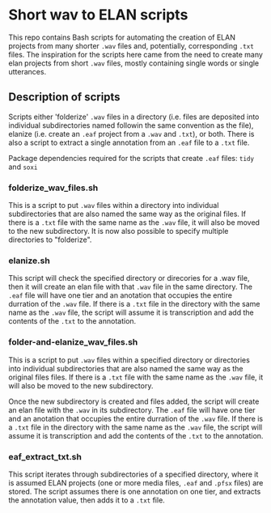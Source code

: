 # Short wav to ELAN scripts

This repo contains Bash scripts for automating the creation of ELAN projects from many shorter `.wav` files and, potentially, corresponding `.txt` files. The inspiration for the scripts here came from the need to create many elan projects from short `.wav` files, mostly containing single words or single utterances.

## Description of scripts

Scripts either 'folderize' `.wav` files in a directory (i.e. files are deposited into individual subdirectories named followin the same convention as the file), elanize (i.e. create an `.eaf` project from a `.wav` and `.txt`), or both. There is also a script to extract a single annotation from an `.eaf` file to a `.txt` file.

Package dependencies required for the scripts that create `.eaf` files: `tidy` and `soxi`

### folderize_wav_files.sh

This is a script to put `.wav` files within a directory into individual subdirectories that are also named the same way as the  original files. If there is a `.txt` file with the same name as the `.wav` file, it will also be moved to the new subdirectory. It is now also possible to specify multiple directories  to "folderize".

### elanize.sh

This script will check the specified directory or direcories for a .wav file, then it will create an elan file with that `.wav` file in the same directory. The `.eaf` file will have one tier and an anotation that occupies the entire durration of the `.wav` file. If there is a `.txt` file in the directory with the same name as the `.wav` file, the script will assume it is transcription and add the contents of the `.txt` to the annotation.

### folder-and-elanize_wav_files.sh

This is a script to put `.wav` files within a specified directory or directories into individual subdirectories that are also named the same way as the original files files. If there is a `.txt` file with the same name as the `.wav` file, it will also be moved to the new subdirectory.

Once the new subdirectory is created and files added, the script will create an elan file with the `.wav` in its subdirectory. The `.eaf` file will have one tier and an anotation that occupies the entire durration of the `.wav` file. If there is a `.txt` file in the directory with the same name as the `.wav` file, the script will assume it is transcription and add the contents of the `.txt` to the annotation.

### eaf_extract_txt.sh

This script iterates through subdirectories of a specified directory, where it is assumed ELAN projects (one or more media files, `.eaf` and `.pfsx` files) are stored. The script assumes there is one annotation on one tier, and extracts the annotation value, then adds it to a `.txt` file.